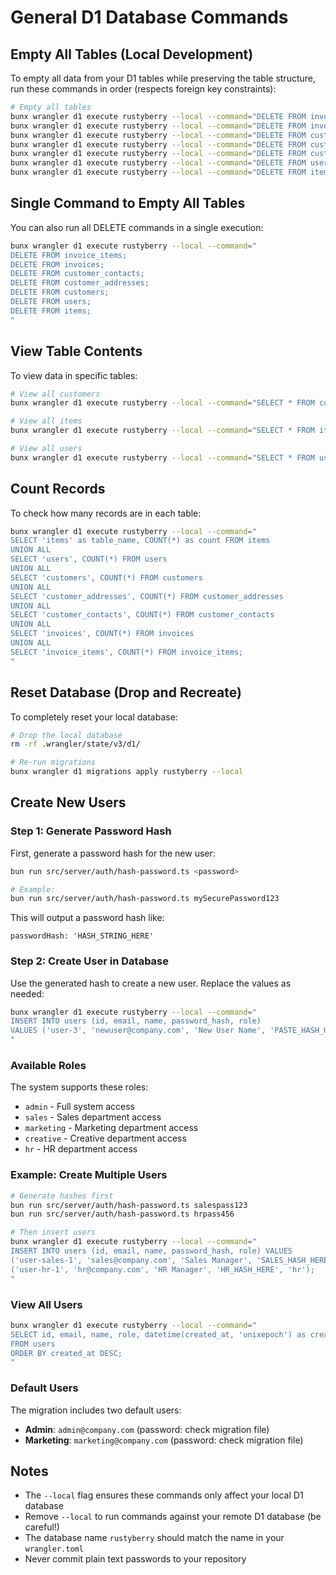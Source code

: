 # General D1 Database Commands

## Empty All Tables (Local Development)

To empty all data from your D1 tables while preserving the table structure, run these commands in order (respects foreign key constraints):

```bash
# Empty all tables
bunx wrangler d1 execute rustyberry --local --command="DELETE FROM invoice_items;"
bunx wrangler d1 execute rustyberry --local --command="DELETE FROM invoices;"
bunx wrangler d1 execute rustyberry --local --command="DELETE FROM customer_contacts;"
bunx wrangler d1 execute rustyberry --local --command="DELETE FROM customer_addresses;"
bunx wrangler d1 execute rustyberry --local --command="DELETE FROM customers;"
bunx wrangler d1 execute rustyberry --local --command="DELETE FROM users;"
bunx wrangler d1 execute rustyberry --local --command="DELETE FROM items;"
```

## Single Command to Empty All Tables

You can also run all DELETE commands in a single execution:

```bash
bunx wrangler d1 execute rustyberry --local --command="
DELETE FROM invoice_items;
DELETE FROM invoices;
DELETE FROM customer_contacts;
DELETE FROM customer_addresses;
DELETE FROM customers;
DELETE FROM users;
DELETE FROM items;
"
```

## View Table Contents

To view data in specific tables:

```bash
# View all customers
bunx wrangler d1 execute rustyberry --local --command="SELECT * FROM customers;"

# View all items
bunx wrangler d1 execute rustyberry --local --command="SELECT * FROM items;"

# View all users
bunx wrangler d1 execute rustyberry --local --command="SELECT * FROM users;"
```

## Count Records

To check how many records are in each table:

```bash
bunx wrangler d1 execute rustyberry --local --command="
SELECT 'items' as table_name, COUNT(*) as count FROM items
UNION ALL
SELECT 'users', COUNT(*) FROM users
UNION ALL
SELECT 'customers', COUNT(*) FROM customers
UNION ALL
SELECT 'customer_addresses', COUNT(*) FROM customer_addresses
UNION ALL
SELECT 'customer_contacts', COUNT(*) FROM customer_contacts
UNION ALL
SELECT 'invoices', COUNT(*) FROM invoices
UNION ALL
SELECT 'invoice_items', COUNT(*) FROM invoice_items;
"
```

## Reset Database (Drop and Recreate)

To completely reset your local database:

```bash
# Drop the local database
rm -rf .wrangler/state/v3/d1/

# Re-run migrations
bunx wrangler d1 migrations apply rustyberry --local
```

## Create New Users

### Step 1: Generate Password Hash

First, generate a password hash for the new user:

```bash
bun run src/server/auth/hash-password.ts <password>

# Example:
bun run src/server/auth/hash-password.ts mySecurePassword123
```

This will output a password hash like:
```
passwordHash: 'HASH_STRING_HERE'
```

### Step 2: Create User in Database

Use the generated hash to create a new user. Replace the values as needed:

```bash
bunx wrangler d1 execute rustyberry --local --command="
INSERT INTO users (id, email, name, password_hash, role) 
VALUES ('user-3', 'newuser@company.com', 'New User Name', 'PASTE_HASH_HERE', 'sales');
"
```

### Available Roles

The system supports these roles:
- `admin` - Full system access
- `sales` - Sales department access
- `marketing` - Marketing department access
- `creative` - Creative department access
- `hr` - HR department access

### Example: Create Multiple Users

```bash
# Generate hashes first
bun run src/server/auth/hash-password.ts salespass123
bun run src/server/auth/hash-password.ts hrpass456

# Then insert users
bunx wrangler d1 execute rustyberry --local --command="
INSERT INTO users (id, email, name, password_hash, role) VALUES 
('user-sales-1', 'sales@company.com', 'Sales Manager', 'SALES_HASH_HERE', 'sales'),
('user-hr-1', 'hr@company.com', 'HR Manager', 'HR_HASH_HERE', 'hr');
"
```

### View All Users

```bash
bunx wrangler d1 execute rustyberry --local --command="
SELECT id, email, name, role, datetime(created_at, 'unixepoch') as created_date 
FROM users 
ORDER BY created_at DESC;
"
```

### Default Users

The migration includes two default users:
- **Admin**: `admin@company.com` (password: check migration file)
- **Marketing**: `marketing@company.com` (password: check migration file)

## Notes

- The `--local` flag ensures these commands only affect your local D1 database
- Remove `--local` to run commands against your remote D1 database (be careful!)
- The database name `rustyberry` should match the name in your `wrangler.toml`
- Never commit plain text passwords to your repository